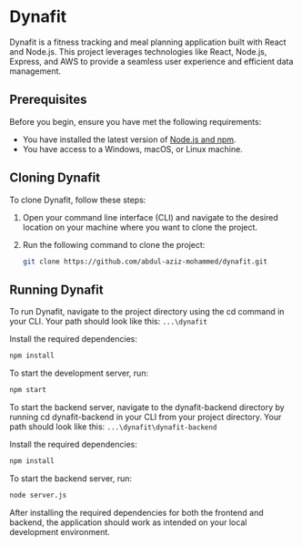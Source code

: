 # Dynafit

Dynafit is a fitness tracking and meal planning application built with React and Node.js. This project leverages technologies like React, Node.js, Express, and AWS to provide a seamless user experience and efficient data management.

## Prerequisites

Before you begin, ensure you have met the following requirements:
* You have installed the latest version of [Node.js and npm](https://nodejs.org/).
* You have access to a Windows, macOS, or Linux machine.

## Cloning Dynafit

To clone Dynafit, follow these steps:

1. Open your command line interface (CLI) and navigate to the desired location on your machine where you want to clone the project.

2. Run the following command to clone the project:
   ```bash
   git clone https://github.com/abdul-aziz-mohammed/dynafit.git
   ```
   
## Running Dynafit
To run Dynafit, navigate to the project directory using the cd command in your CLI. Your path should look like this: `...\dynafit`

Install the required dependencies:
   ```bash
   npm install
   ```

To start the development server, run:

   ```bash
   npm start
   ```

To start the backend server, navigate to the dynafit-backend directory by running cd dynafit-backend in your CLI from your project directory. Your path should look like this: `...\dynafit\dynafit-backend`

Install the required dependencies:
   ```bash
   npm install
   ```

To start the backend server, run:

   ```bash
   node server.js
   ```
After installing the required dependencies for both the frontend and backend, the application should work as intended on your local development environment.

